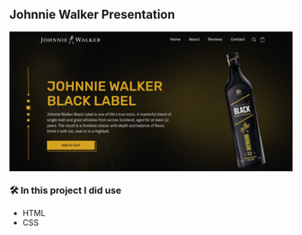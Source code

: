 ## Johnnie Walker Presentation
<img src="./assets/img/Johnnie-Walker-Presentation.png" align="center" />


### 🛠️ In this project I did use

* HTML
* CSS